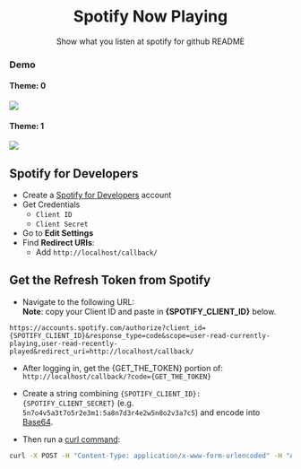 <h1 align="center">Spotify Now Playing</h1>
<p align="center">Show what you listen at spotify for github README</p>

<p align="center">
    <h3>Demo</h3>
    <h4>Theme: 0</h4>
    <img src="https://spotify-nowplaying-image.vercel.app"/>
    <h4>Theme: 1</h4>
    <img src="https://spotify-nowplaying-image.vercel.app?theme=1"/>
<p align="center">

## Spotify for Developers

- Create a [Spotify for Developers](https://developer.spotify.com/dashboard/applications) account
- Get Credentials
  - `Client ID`
  - `Client Secret`
- Go to **Edit Settings**
- Find **Redirect URIs**:
  - Add `http://localhost/callback/`

## Get the Refresh Token from Spotify

- Navigate to the following URL:
  <br/>
  **Note**: copy your Client ID and paste in **{SPOTIFY_CLIENT_ID}** below.

```
https://accounts.spotify.com/authorize?client_id={SPOTIFY_CLIENT_ID}&response_type=code&scope=user-read-currently-playing,user-read-recently-played&redirect_uri=http://localhost/callback/
```

- After logging in, get the {GET_THE_TOKEN} portion of: `http://localhost/callback/?code={GET_THE_TOKEN}`

- Create a string combining `{SPOTIFY_CLIENT_ID}:{SPOTIFY_CLIENT_SECRET}` (e.g. `5n7o4v5a3t7o5r2e3m1:5a8n7d3r4e2w5n8o2v3a7c5`) and encode into [Base64](https://www.base64encode.org/).

- Then run a [curl command](https://reqbin.com/curl):

```sh
curl -X POST -H "Content-Type: application/x-www-form-urlencoded" -H "Authorization: Basic {YOUR_BASE64}" -d "grant_type=authorization_code&redirect_uri=http://localhost/callback/&code={YOUR_TOKEN}" https://accounts.spotify.com/api/token
```
